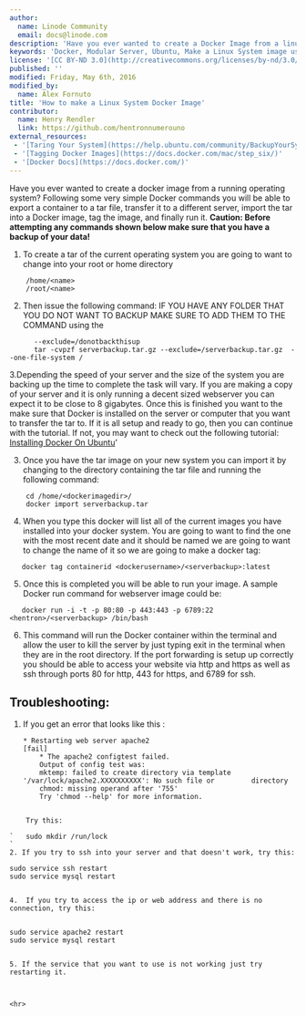 ```yaml
---
author:
  name: Linode Community
  email: docs@linode.com
description: 'Have you ever wanted to create a Docker Image from a linux operating system that is still online? By following some very simple Docker commands you will be able to export a container to a tar file, transfer it to a different server, import the tar into a Docker Image, tag the image, and finally run it.'
keywords: 'Docker, Modular Server, Ubuntu, Make a Linux System image using Docker, Use Docker to Make a Full Linux System Image'
license: '[CC BY-ND 3.0](http://creativecommons.org/licenses/by-nd/3.0/us/)'
published: ''
modified: Friday, May 6th, 2016
modified_by:
  name: Alex Fornuto
title: 'How to make a Linux System Docker Image'
contributor:
  name: Henry Rendler
  link: https://github.com/hentronnumerouno
external_resources:
 - '[Taring Your System](https://help.ubuntu.com/community/BackupYourSystem/TAR)'
 - '[Tagging Docker Images](https://docs.docker.com/mac/step_six/)'
 - '[Docker Docs](https://docs.docker.com/)'
--- 
```


 Have you ever wanted to create a docker image from a running operating system? Following some very simple Docker commands you will be able to export a container to a tar file, transfer it to a different server, import the tar into a Docker image, tag the image, and finally run it. **Caution: Before attempting any commands shown below make sure that you have a backup of your data!**

 1.	To create a tar of the current operating system you are going to want to change into your root or home directory
```
	/home/<name>
	/root/<name>
```

2.	Then issue the following command:
      IF YOU HAVE ANY FOLDER THAT YOU DO NOT WANT TO BACKUP MAKE SURE TO ADD THEM TO THE COMMAND using the 

```
      --exclude=/donotbackthisup 
      tar -cvpzf serverbackup.tar.gz --exclude=/serverbackup.tar.gz  --one-file-system /
```

3.Depending the speed of your server and the size of the system you are backing up the time to complete the task will vary. If you are making a copy of your server and it is only running a decent sized webserver you can expect it to be close to 8 gigabytes. Once this is finished you want to the make sure that Docker is installed on the server or computer that you want to transfer the tar to. If it is all setup and ready to go, then you can continue with the tutorial. If not, you may want to check out the following tutorial:
  [Installing Docker On Ubuntu](https://docs.docker.com/engine/installation/linux/ubuntulinux/)'

3.	Once you have the tar image on your new system you can import it by changing to the directory containing the tar file and running the following command:

```
	cd /home/<dockerimagedir>/
	docker import serverbackup.tar
```

4.	 When you type this docker will list all of the current images you have installed into your docker system. You are going to want to find the one with the most recent date and it should be named <none> we are going to want to change the name of it so we are going to make a docker tag:

`	docker tag containerid <dockerusername>/<serverbackup>:latest`

5.	Once this is completed you will be able to run your image. A sample Docker run command for webserver image could be:

`	docker run -i -t -p 80:80 -p 443:443 -p 6789:22 <hentron>/<serverbackup> /bin/bash`

6.  This command will run the Docker container within the terminal and allow the user to kill the server by just typing exit in the terminal when they are in the root directory. If the port forwarding is setup up correctly you should be able to access your website via http and https as well as ssh through ports 80 for http, 443 for https, and 6789 for ssh.

## Troubleshooting:

1. If you get an error that looks like this :  
	```
	* Restarting web server apache2                                         [fail]
 		* The apache2 configtest failed.
		Output of config test was:
		mktemp: failed to create directory via template '/var/lock/apache2.XXXXXXXXXX': No such file or 		directory
		chmod: missing operand after '755'
		Try 'chmod --help' for more information.
```

    Try this:
    
`	sudo mkdir /run/lock
`
2. If you try to ssh into your server and that doesn't work, try this:

```
	sudo service ssh restart
	sudo service mysql restart
```

4.	If you try to access the ip or web address and there is no connection, try this:
	
```
	sudo service apache2 restart
	sudo service mysql restart
```

5. If the service that you want to use is not working just try restarting it.



<hr>
